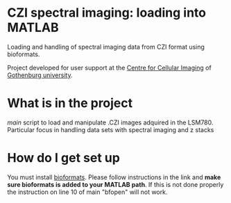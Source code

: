 # CZI spectral imaging: loading into MATLAB
Loading and handling of spectral imaging data from CZI format using bioformats.

Project developed for user support at the [Centre for Cellular Imaging](https://cf.gu.se/english/centre_for_cellular_imaging) of [Gothenburg university](https://www.gu.se/english). 

# What is in the project

_main_ script to load and manipulate .CZI images adquired in the LSM780. Particular focus in handling data sets with spectral imaging and z stacks

# How do I get set up

You must install [bioformats](https://docs.openmicroscopy.org/bio-formats/6.1.0/users/matlab/index.html). Please follow instructions in the link and __make sure bioformats is added to your MATLAB path__. If this is not done properly the instruction on line 10 of main "bfopen" will not work.



